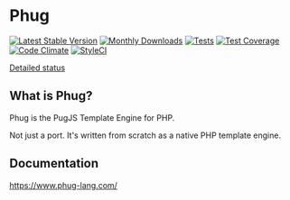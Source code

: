 
Phug
========

[![Latest Stable Version](https://poser.pugx.org/phug/phug/v/stable.png)](https://packagist.org/packages/phug/phug)
[![Monthly Downloads](https://poser.pugx.org/phug/phug/d/monthly)](https://packagist.org/packages/phug/phug)
[![Tests](https://github.com/phug-php/phug/actions/workflows/tests.yml/badge.svg)](https://github.com/phug-php/phug/actions/workflows/tests.yml)
[![Test Coverage](https://codeclimate.com/github/phug-php/phug/badges/coverage.svg)](https://codeclimate.com/github/phug-php/phug/coverage)
[![Code Climate](https://codeclimate.com/github/phug-php/phug/badges/gpa.svg)](https://codeclimate.com/github/phug-php/phug)
[![StyleCI](https://styleci.io/repos/74360844/shield?branch=master)](https://styleci.io/repos/74360844)

[Detailed status](https://gist.github.com/kylekatarnls/8720155b06b016f8128ff511b8695532)

What is Phug?
-----------------

Phug is the PugJS Template Engine for PHP.

Not just a port. It's written from scratch as a native PHP template engine.

Documentation
------------

https://www.phug-lang.com/
